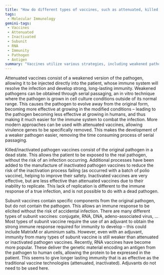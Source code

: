 ```yaml
---
title: "How do different types of vaccines, such as attenuated, killed, and subunit vaccines, vary in their mechanisms and effectiveness?"
tags:
 - Molecular Immunology
gemini-tags:
 - Vaccines
 - Attenuated
 - Inactivated
 - Subunit
 - RNA
 - Immunity
 - Pathogen
 - Antigen
summary: "Vaccines utilize various strategies, including weakened pathogens, inactivated pathogens, pathogen components, or genetic material, to stimulate an immune response and provide protection against disease, with varying degrees of effectiveness and safety."
---
```

Attenuated vaccines consist of a weakened version of the pathogen, allowing it to be injected directly into the patient, whose immune system will resolve the infection and develop strong, long-lasting immunity. Weakened pathogens can be obtained through serial passaging, an in vitro technique where the pathogen is grown in cell culture conditions outside of its normal range. This causes the pathogen to evolve away from the original form, becoming more effective at growing in the modified conditions – leading to the pathogen becoming less effective at growing in humans, and thus making it much easier for the immune system to combat the infection. More modern approaches can be used with attenuated vaccines, allowing virulence genes to be specifically removed. This makes the development of a weaker pathogen easier, removing the time consuming process of serial passaging. 

Killed/inactivated pathogen vaccines consist of the original pathogen in a dead state. This allows the patient to be exposed to the real pathogen, without the risk of an infection occurring. Additional processes have been added to the manufacture of inactivated pathogen vaccines to reduce the risk of the inactivation process failing (as occurred with a batch of polio vaccine), helping to improve their safety. Inactivated vaccines are very effective, but are less effective than attenuated vaccines due to their inability to replicate. This lack of replication is different to the immune response of a true infection, and is not possible to do with a dead pathogen. 

Subunit vaccines contain specific components from the original pathogen, but do not contain the pathogen. This allows an immune response to be elicited without the risk of accidental infection. There are many different types of subunit vaccines: conjugate, RNA, DNA, adeno-associated virus, … Most types of subunit vaccine require the use of an adjuvant to obtain the strong immune response required for immunity to develop – this could include MatrixM or aluminium salts. However, even with an adjuvant, immunity from many types of subunit vaccine is still weaker than attenuated or inactivated pathogen vaccines. 
Recently, RNA vaccines have become more popular. These deliver the genetic material encoding an antigen from the pathogen to human cells, allowing the protein to be expressed in the patient. This seems to give longer lasting immunity that is as effective as the traditional vaccine technologies (attenuated, inactivated). Adjuvants do not need to be used here.
